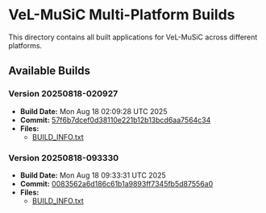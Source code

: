 # VeL-MuSiC Multi-Platform Builds

This directory contains all built applications for VeL-MuSiC across different platforms.

## Available Builds

### Version 20250818-020927
- **Build Date:** Mon Aug 18 02:09:28 UTC 2025
- **Commit:** [57f6b7dcef0d38110e221b12b13bcd6aa7564c34](../../commit/57f6b7dcef0d38110e221b12b13bcd6aa7564c34)
- **Files:**
  - [BUILD_INFO.txt](20250818-020927/BUILD_INFO.txt)

### Version 20250818-093330
- **Build Date:** Mon Aug 18 09:33:31 UTC 2025
- **Commit:** [0083562a6d186c61b1a9893ff7345fb5d87556a0](../../commit/0083562a6d186c61b1a9893ff7345fb5d87556a0)
- **Files:**
  - [BUILD_INFO.txt](20250818-093330/BUILD_INFO.txt)

